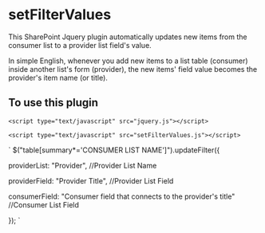 # setFilterValues
This SharePoint Jquery plugin automatically updates new items from the consumer list to a provider list field's value.

In simple English, whenever you add new items to a list table (consumer) inside another list's form (provider), the new items' field value becomes the provider's item name (or title).


## To use this plugin

`<script type="text/javascript" src="jquery.js"></script>` 

`<script type="text/javascript" src="setFilterValues.js"></script>`

`
$("table[summary*='CONSUMER LIST NAME']").updateFilter({

  providerList: "Provider", //Provider List Name

  providerField: "Provider Title", //Provider List Field
  
  consumerField: "Consumer field that connects to the provider's title" //Consumer List Field

});
`
